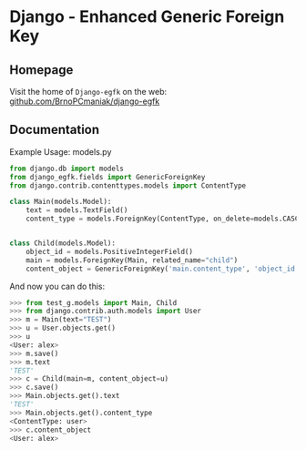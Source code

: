 Django - **E**nhanced **G**eneric **F**oreign **K**ey
=====================================================

Homepage
--------
Visit the home of `Django-egfk` on the web: [github.com/BrnoPCmaniak/django-egfk](https://github.com/BrnoPCmaniak/django-egfk)

Documentation
-------------

Example Usage:
models.py
```python
from django.db import models
from django_egfk.fields import GenericForeignKey
from django.contrib.contenttypes.models import ContentType

class Main(models.Model):
    text = models.TextField()
    content_type = models.ForeignKey(ContentType, on_delete=models.CASCADE, blank=True, null=True)


class Child(models.Model):
    object_id = models.PositiveIntegerField()
    main = models.ForeignKey(Main, related_name="child")
    content_object = GenericForeignKey('main.content_type', 'object_id')
```

And now you can do this:
```python
>>> from test_g.models import Main, Child
>>> from django.contrib.auth.models import User
>>> m = Main(text="TEST")
>>> u = User.objects.get()
>>> u
<User: alex>
>>> m.save()
>>> m.text
'TEST'
>>> c = Child(main=m, content_object=u)
>>> c.save()
>>> Main.objects.get().text
'TEST'
>>> Main.objects.get().content_type
<ContentType: user>
>>> c.content_object
<User: alex>
```
